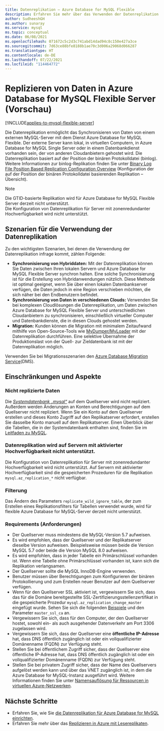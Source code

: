 ```yaml
---
title: Datenreplikation – Azure Database for MySQL Flexible
description: Erfahren Sie mehr über das Verwenden der Datenreplikation zum Synchronisieren von Daten von einem externen Server mit dem Dienst Azure Database for MySQL Flexible.
author: SudheeshGH
ms.author: sunaray
ms.service: mysql
ms.topic: conceptual
ms.date: 06/08/2021
ms.openlocfilehash: 071672c5c2d3c741abd14dad94c8c150e427a3ce
ms.sourcegitcommit: 7d63ce88bfe8188b1ae70c3d006a29068d066287
ms.translationtype: HT
ms.contentlocale: de-DE
ms.lasthandoff: 07/22/2021
ms.locfileid: "114464772"
---
```

# <a name="replicate-data-into-azure-database-for-mysql-flexible--server-preview"></a>Replizieren von Daten in Azure Database for MySQL Flexible Server (Vorschau)

[!INCLUDE[applies-to-mysql-flexible-server](../includes/applies-to-mysql-flexible-server.md)]

Die Datenreplikation ermöglicht das Synchronisieren von Daten von einem externen MySQL-Server mit dem Dienst Azure Database for MySQL Flexible. Der externe Server kann lokal, in virtuellen Computern, in Azure Database for MySQL Single Server oder in einem Datenbankdienst vorhanden sein, der von anderen Cloudanbietern gehostet wird. Die Datenreplikation basiert auf der Position der binären Protokolldatei (binlog). Weitere Informationen zur binlog-Replikation finden Sie unter [Binary Log File Position Based Replication Configuration Overview](https://dev.mysql.com/doc/refman/5.7/en/binlog-replication-configuration-overview.html) (Konfiguration der auf der Position der binären Protokolldatei basierenden Replikation – Übersicht).

> [!Note]
> Die GTID-basierte Replikation wird für Azure Database for MySQL Flexible Server derzeit nicht unterstützt.<br>
> Die Konfiguration von Datenreplikation für Server mit zonenredundanter Hochverfügbarkeit wird nicht unterstützt. 

## <a name="when-to-use-data-in-replication"></a>Szenarien für die Verwendung der Datenreplikation

Zu den wichtigsten Szenarien, bei denen die Verwendung der Datenreplikation infrage kommt, zählen Folgende:

- **Synchronisierung von Hybriddaten:** Mit der Datenreplikation können Sie Daten zwischen Ihren lokalen Servern und Azure Database for MySQL Flexible Server synchron halten. Eine solche Synchronisierung ist für die Erstellung von Hybridanwendungen nützlich. Diese Methode ist optimal geeignet, wenn Sie über einen lokalen Datenbankserver verfügen, die Daten jedoch in eine Region verschieben möchten, die sich näher bei den Endbenutzern befindet.
- **Synchronisierung von Daten in verschiedenen Clouds:** Verwenden Sie bei komplexen Cloudlösungen die Datenreplikation, um Daten zwischen Azure Database for MySQL Flexible Server und unterschiedlichen Cloudanbietern zu synchronisieren, einschließlich virtueller Computer und Datenbankdienste, die in diesen Clouds gehostet werden.
- **Migration:** Kunden können die Migration mit minimalem Zeitaufwand mithilfe von Open-Source-Tools wie [MyDumper/MyLoader](https://centminmod.com/mydumper.html) mit der Datenreplikation durchführen. Eine selektive Übernahme der Produktionslast von der Quell- zur Zieldatenbank ist mit der Datenreplikation möglich. 

Verwenden Sie bei Migrationsszenarien den [Azure Database Migration Service](https://azure.microsoft.com/services/database-migration/)(DMS).

## <a name="limitations-and-considerations"></a>Einschränkungen und Aspekte

### <a name="data-not-replicated"></a>Nicht replizierte Daten

Die [*Systemdatenbank „mysql“*](https://dev.mysql.com/doc/refman/5.7/en/system-schema.html) auf dem Quellserver wird nicht repliziert. Außerdem werden Änderungen an Konten und Berechtigungen auf dem Quellserver nicht repliziert. Wenn Sie ein Konto auf dem Quellserver erstellen und dieses Konto Zugriff auf den Replikatserver erfordert, erstellen Sie dasselbe Konto manuell auf dem Replikatserver. Einen Überblick über die Tabellen, die in der Systemdatenbank enthalten sind, finden Sie im [Leitfaden zu MySQL](https://dev.mysql.com/doc/refman/5.7/en/system-schema.html).

### <a name="data-in-replication-not-supported-on-ha-enabled-servers"></a>Datenreplikation wird auf Servern mit aktivierter Hochverfügbarkeit nicht unterstützt. 
Die Konfiguration von Datenreplikation für Server mit zonenredundanter Hochverfügbarkeit wird nicht unterstützt. Auf Servern mit aktivierter Hochverfügbarkeit sind die gespeicherten Prozeduren für die Replikation `mysql.az_replication_*` nicht verfügbar. 

### <a name="filtering"></a>Filterung

Das Ändern des Parameters `replicate_wild_ignore_table`, der zum Erstellen eines Replikationsfilters für Tabellen verwendet wurde, wird für flexible Azure Database for MySQL-Server derzeit nicht unterstützt. 

### <a name="requirements"></a>Requirements (Anforderungen)

- Der Quellserver muss mindestens die MySQL-Version 5.7 aufweisen.
- Es wird empfohlen, dass der Quellserver und der Replikatserver dieselbe Version aufweisen. Beispielsweise müssen beide die Version MySQL 5.7 oder beide die Version MySQL 8.0 aufweisen.
- Es wird empfohlen, dass in jeder Tabelle ein Primärschlüssel vorhanden ist. Wenn eine Tabelle ohne Primärschlüssel vorhanden ist, kann sich die Replikation verlangsamen.
- Der Quellserver sollte die MySQL InnoDB-Engine verwenden.
- Benutzer müssen über Berechtigungen zum Konfigurieren der binären Protokollierung und zum Erstellen neuer Benutzer auf dem Quellserver verfügen.
- Wenn für den Quellserver SSL aktiviert ist, vergewissern Sie sich, dass das für die Domäne bereitgestellte SSL-Zertifizierungsstellenzertifikat in die gespeicherte Prozedur `mysql.az_replication_change_master` eingefügt wurde. Sehen Sie sich die folgenden [Beispiele](./how-to-data-in-replication.md#link-source-and-replica-servers-to-start-data-in-replication) und den Parameter `master_ssl_ca` an.
- Vergewissern Sie sich, dass für den Computer, der den Quellserver hostet, sowohl ein- als auch ausgehender Datenverkehr am Port 3306 zugelassen wird.
- Vergewissern Sie sich, dass der Quellserver eine **öffentliche IP-Adresse** hat, dass DNS öffentlich zugänglich ist oder ein vollqualifizierter Domänenname (FQDN) zur Verfügung steht.
- Stellen Sie bei öffentlichem Zugriff sicher, dass der Quellserver eine öffentliche IP-Adresse hat, dass DNS öffentlich zugänglich ist oder ein vollqualifizierter Domänenname (FQDN) zur Verfügung steht.
- Stellen Sie bei privatem Zugriff sicher, dass der Name des Quellservers aufgelöst werden kann und über das VNET zugänglich ist, in dem die Azure Database for MySQL-Instanz ausgeführt wird. Weitere Informationen finden Sie unter [Namensauflösung für Ressourcen in virtuellen Azure-Netzwerken](../../virtual-network/virtual-networks-name-resolution-for-vms-and-role-instances.md).

## <a name="next-steps"></a>Nächste Schritte

- Erfahren Sie, wie Sie [die Datenreplikation für Azure Database for MySQL einrichten](how-to-data-in-replication.md).
- Erfahren Sie mehr über das [Replizieren in Azure mit Lesereplikaten](concepts-read-replicas.md).
